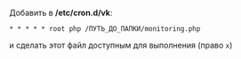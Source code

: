 Добавить в **/etc/cron.d/vk**:

```
* * * * * root php /ПУТЬ_ДО_ПАПКИ/monitoring.php
```

и сделать этот файл доступным для выполнения (право `x`)